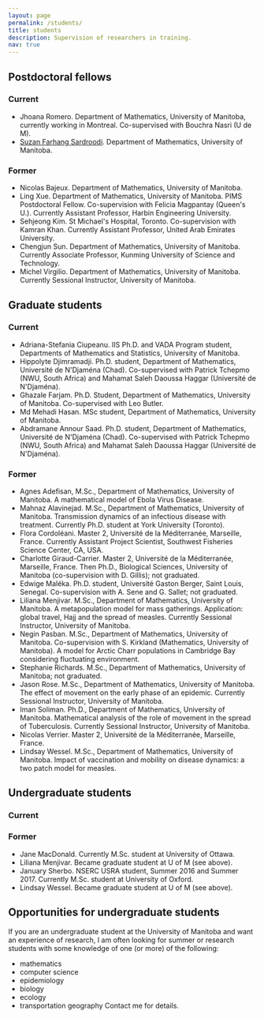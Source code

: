 ```yaml
---
layout: page
permalink: /students/
title: students
description: Supervision of researchers in training.
nav: true
---
```


## Postdoctoral fellows
### Current
- Jhoana Romero. Department of Mathematics, University of Manitoba, currently working in Montreal. Co-supervised with Bouchra Nasri (U de M).
- [Suzan Farhang Sardroodi](https://scholar.google.ca/citations?user=BCo2Q7IAAAAJ&hl=en). Department of Mathematics, University of Manitoba.
### Former
- Nicolas Bajeux. Department of Mathematics, University of Manitoba.
- Ling Xue. Department of Mathematics, University of Manitoba. PIMS Postdoctoral Fellow. Co-supervision with Felicia Magpantay (Queen's U.). Currently Assistant Professor, Harbin Engineering University.
- Sehjeong Kim. St Michael's Hospital, Toronto. Co-supervision with Kamran Khan. Currently Assistant Professor, United Arab Emirates University.
- Chengjun Sun. Department of Mathematics, University of Manitoba. Currently Associate Professor, Kunming University of Science and Technology.
- Michel Virgilio. Department of Mathematics, University of Manitoba. Currently Sessional Instructor, University of Manitoba.

## Graduate students
### Current
- Adriana-Stefania Ciupeanu. IIS Ph.D. and VADA Program student, Departments of Mathematics and Statistics, University of Manitoba.
- Hippolyte Djimramadji. Ph.D. student, Department of Mathematics, Université de N'Djaména (Chad). Co-supervised with Patrick Tchepmo (NWU, South Africa) and Mahamat Saleh Daoussa Haggar (Université de N'Djaména).
- Ghazale Farjam. Ph.D. Student, Department of Mathematics, University of Manitoba. Co-supervised with Leo Butler.
- Md Mehadi Hasan. MSc student, Department of Mathematics, University of Manitoba.
- Abdramane Annour Saad. Ph.D. student, Department of Mathematics, Université de N'Djaména (Chad). Co-supervised with Patrick Tchepmo (NWU, South Africa) and Mahamat Saleh Daoussa Haggar (Université de N'Djaména).

### Former
- Agnes Adefisan, M.Sc., Department of Mathematics, University of Manitoba. A mathematical model of Ebola Virus Disease.
- Mahnaz Alavinejad. M.Sc., Department of Mathematics, University of Manitoba. Transmission dynamics of an infectious disease with treatment. Currently Ph.D. student at York University (Toronto).
- Flora Cordoléani. Master 2, Université de la Méditerranée, Marseille, France. Currently Assistant Project Scientist, Southwest Fisheries Science Center, CA, USA.
- Charlotte Giraud-Carrier. Master 2, Université de la Méditerranée, Marseille, France. Then Ph.D., Biological Sciences, University of Manitoba (co-supervision with D. Gillis); not graduated.
- Edwige Maléka. Ph.D. student, Université Gaston Berger, Saint Louis, Senegal. Co-supervision with A. Sene and G. Sallet; not graduated.
- Liliana Menjivar. M.Sc., Department of Mathematics, University of Manitoba. A metapopulation model for mass gatherings. Application: global travel, Hajj and the spread of measles. Currently Sessional Instructor, University of Manitoba.
- Negin Pasban. M.Sc., Department of Mathematics, University of Manitoba. Co-supervision with S. Kirkland (Mathematics, University of Manitoba). A model for Arctic Charr populations in Cambridge Bay considering fluctuating environment.
- Stephanie Richards. M.Sc., Department of Mathematics, University of Manitoba; not graduated.
- Jason Rose. M.Sc., Department of Mathematics, University of Manitoba. The effect of movement on the early phase of an epidemic. Currently Sessional Instructor, University of Manitoba.
- Iman Soliman. Ph.D., Department of Mathematics, University of Manitoba. Mathematical analysis of the role of movement in the spread of Tuberculosis. Currently Sessional Instructor, University of Manitoba.
- Nicolas Verrier. Master 2, Université de la Méditerranée, Marseille, France.
- Lindsay Wessel. M.Sc., Department of Mathematics, University of Manitoba. Impact of vaccination and mobility on disease dynamics: a two patch model for measles.

## Undergraduate students
### Current

### Former
- Jane MacDonald. Currently M.Sc. student at University of Ottawa.
- Liliana Menjivar. Became graduate student at U of M (see above).
- January Sherbo. NSERC USRA student, Summer 2016 and Summer 2017. Currently M.Sc. student at University of Oxford.
- Lindsay Wessel. Became graduate student at U of M (see above).


## Opportunities for undergraduate students
If you are an undergraduate student at the University of Manitoba and want an experience of research, I am often looking for summer or research students with some knowledge of one (or more) of the following:
- mathematics
- computer science
- epidemiology
- biology
- ecology
- transportation geography
Contact me for details.
